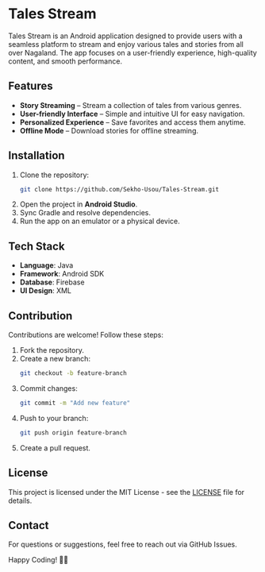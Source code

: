# Tales Stream

Tales Stream is an Android application designed to provide users with a seamless platform to stream and enjoy various tales and stories from all over Nagaland. The app focuses on a user-friendly experience, high-quality content, and smooth performance.

## Features
- **Story Streaming** – Stream a collection of tales from various genres.
- **User-friendly Interface** – Simple and intuitive UI for easy navigation.
- **Personalized Experience** – Save favorites and access them anytime.
- **Offline Mode** – Download stories for offline streaming.

## Installation
1. Clone the repository:
   ```sh
   git clone https://github.com/Sekho-Usou/Tales-Stream.git
   ```
2. Open the project in **Android Studio**.
3. Sync Gradle and resolve dependencies.
4. Run the app on an emulator or a physical device.

## Tech Stack
- **Language**: Java
- **Framework**: Android SDK
- **Database**: Firebase
- **UI Design**: XML

## Contribution
Contributions are welcome! Follow these steps:
1. Fork the repository.
2. Create a new branch:
   ```sh
   git checkout -b feature-branch
   ```
3. Commit changes:
   ```sh
   git commit -m "Add new feature"
   ```
4. Push to your branch:
   ```sh
   git push origin feature-branch
   ```
5. Create a pull request.

## License
This project is licensed under the MIT License - see the [LICENSE](LICENSE) file for details.

## Contact
For questions or suggestions, feel free to reach out via GitHub Issues.

Happy Coding! 👨‍💻

